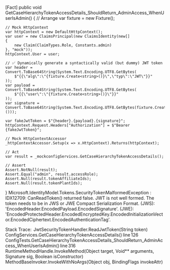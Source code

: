 [Fact]
public void GetCaseHierarchyTokenAccessDetails_ShouldReturn_AdminAccess_WhenUserIsAdmin()
{
    // Arrange
    var fixture = new Fixture();

    // Mock HttpContext
    var httpContext = new DefaultHttpContext();
    var user = new ClaimsPrincipal(new ClaimsIdentity(new[]
    {
        new Claim(ClaimTypes.Role, Constants.admin)
    }, "mock"));
    httpContext.User = user;

    // ✅ Dynamically generate a syntactically valid (but dummy) JWT token
    var header = Convert.ToBase64String(System.Text.Encoding.UTF8.GetBytes(
        $"{{\"alg\":\"{fixture.Create<string>()}\",\"typ\":\"JWT\"}}"
    ));
    var payload = Convert.ToBase64String(System.Text.Encoding.UTF8.GetBytes(
        $"{{\"user\":\"{fixture.Create<string>()}\"}}"
    ));
    var signature = Convert.ToBase64String(System.Text.Encoding.UTF8.GetBytes(fixture.Create<string>()));

    var fakeJwtToken = $"{header}.{payload}.{signature}";
    httpContext.Request.Headers["Authorization"] = $"Bearer {fakeJwtToken}";

    // Mock HttpContextAccessor
    _httpContextAccessor.Setup(x => x.HttpContext).Returns(httpContext);

    // Act
    var result = _mockconfigServices.GetCaseHierarchyTokenAccessDetails();

    // Assert
    Assert.NotNull(result);
    Assert.Equal("admin", result.accessRole);
    Assert.Null(result.tokenAffiliateIds);
    Assert.Null(result.tokenPlantIds);
}
  Microsoft.IdentityModel.Tokens.SecurityTokenMalformedException : IDX12709: CanReadToken() returned false. JWT is not well formed.
  The token needs to be in JWS or JWE Compact Serialization Format. (JWS): 'EncodedHeader.EncodedPayload.EncodedSignature'. (JWE): 'EncodedProtectedHeader.EncodedEncryptedKey.EncodedInitializationVector.EncodedCiphertext.EncodedAuthenticationTag'.

Stack Trace: 
  JwtSecurityTokenHandler.ReadJwtToken(String token)
  ConfigServices.GetCaseHierarchyTokenAccessDetails() line 126
  ConfigTests.GetCaseHierarchyTokenAccessDetails_ShouldReturn_AdminAccess_WhenUserIsAdmin() line 316
  RuntimeMethodHandle.InvokeMethod(Object target, Void** arguments, Signature sig, Boolean isConstructor)
  MethodBaseInvoker.InvokeWithNoArgs(Object obj, BindingFlags invokeAttr)
